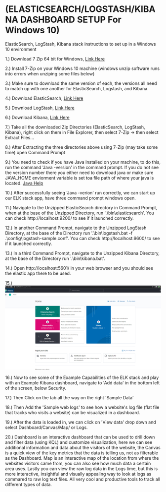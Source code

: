 # (ELASTICSEARCH/LOGSTASH/KIBANA DASHBOARD SETUP For Windows 10)  

ElasticSearch, LogStash, Kibana stack instructions to set up in a Windows 10 environment  


1.) Download 7 Zip 64 bit for Windows, [Link Here](https://www.7-zip.org/)  

2.) Install 7-Zip on your Windows 10 machine (windows unzip software runs into errors when unziping some files below)

3.) Make sure to download the same version of each, the versions all need to match up with one another for ElasticSearch, Logstash, and Kibana.  

4.) Download ElasticSearch, [Link Here](https://www.elastic.co/downloads/elasticsearch)  

5.) Download LogStash, [Link Here](https://www.elastic.co/downloads/logstash)  

6.) Download Kibana, [Link Here](https://www.elastic.co/downloads/kibana)  

7.) Take all the downloaded Zip Directories (ElasticSearch, LogStash, Kibana), right click on them in File Explorer, then select 7-Zip -> then select Extract Files...   

8.) After Extracting the three directories above using 7-Zip (may take some time) open Command Prompt  

9.) You need to check if you have Java Installed on your machine, to do this, run the command 'Java -version' in the command prompt. If you do not see the version number there you either need to download java or make sure JAVA_HOME enviorment variable is set toa file path of where your java is located. [Java Help](https://www.elastic.co/guide/en/logstash/current/getting-started-with-logstash.html#ls-jvm)  

10.) After successfully seeing 'Java -verion' run correctly, we can start up our ELK stack app, have three command prompt windows open.  

11.) Navigate to the Unzipped ElasticSearch directory in Command Prompt, when at the base of the Unzipped Directory, run '.\bin\elasticsearch'. You can check http://localhost:9200/ to see if it launched correctly. 

12.) In another Command Prompt, navigate to the Unzipped LogStash Directory, at the base of the Directory run '.\bin\logstash.bat -f .\config\logstash-sample.conf'. You can check http://localhost:9600/ to see if it launched correctly. 

13.) In a third Command Prompt, navigate to the Unzipped Kibana Directory, at the base of the Directory run '.\bin\kibana.bat'.  

14.) Open http://localhost:5601/ in your web browser and you should see the elastic app there to be used.  

15.) ![image](./kibana-home.png "Kibana Home Screen")  

16.) Now to see some of the Example Capabilities of the ELK stack and play with an Example Kibana dashboard, navigate to 'Add data' in the bottom left of the screen, below Security.  

17.) Then Click on the tab all the way on the right 'Sample Data'  

18.) Then Add the 'Sample web logs' to see how a website's log file (flat file that tracks who visits a website) can be visualized in a dashboard.  

19.) After the data is loaded in, we can click on 'View data' drop down and select Dashboard/Canvas/Map/ or Logs.  

20.) Dashboard is an interactive dashboard that can be used to drill down and filter data (using KQL) and customize visualization, here we can see additional information and data about the visitors of the website, the Canvas is a quick view of the key metrics that the data is telling us, not as filterable as the Dashboard. Map is an interactive map of the location from where the websites visitors came from, you can also see how much data a certain area uses. Lastly you can view the raw log data in the Logs time, but this is more interactive, insightful and visually appealing way to look at logs as commared to raw log text files. All very cool and productive tools to track all different types of data. 
